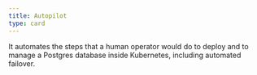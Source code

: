 ```yaml
---
title: Autopilot
type: card
---
```

It automates the steps that a human operator would do to deploy and to manage a
Postgres database inside Kubernetes, including automated failover.
